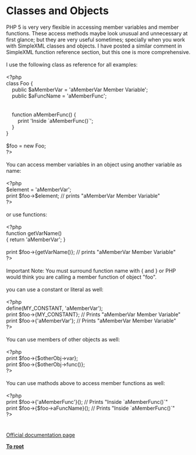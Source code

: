 # Classes and Objects




<div class="phpcode"><span class="html">
PHP 5 is very very flexible in accessing member variables and member functions. These access methods maybe look unusual and unnecessary at first glance; but they are very useful sometimes; specially when you work with SimpleXML classes and objects. I have posted a similar comment in SimpleXML function reference section, but this one is more comprehensive.
<br>
<br>I use the following class as reference for all examples:
<br>
<br><span class="default">&lt;?php
<br></span><span class="keyword">class </span><span class="default">Foo </span><span class="keyword">{
<br>&#xA0; &#xA0; public </span><span class="default">$aMemberVar </span><span class="keyword">= </span><span class="string">&apos;aMemberVar Member Variable&apos;</span><span class="keyword">;
<br>&#xA0; &#xA0; public </span><span class="default">$aFuncName </span><span class="keyword">= </span><span class="string">&apos;aMemberFunc&apos;</span><span class="keyword">;
<br>&#xA0; &#xA0; 
<br>&#xA0; &#xA0; 
<br>&#xA0; &#xA0; function </span><span class="default">aMemberFunc</span><span class="keyword">() {
<br>&#xA0; &#xA0; &#xA0; &#xA0; print </span><span class="string">&apos;Inside `aMemberFunc()`&apos;</span><span class="keyword">;
<br>&#xA0; &#xA0; }
<br>}
<br>
<br></span><span class="default">$foo </span><span class="keyword">= new </span><span class="default">Foo</span><span class="keyword">;
<br></span><span class="default">?&gt;
<br></span>
<br>You can access member variables in an object using another variable as name:
<br>
<br><span class="default">&lt;?php
<br>$element </span><span class="keyword">= </span><span class="string">&apos;aMemberVar&apos;</span><span class="keyword">;
<br>print </span><span class="default">$foo</span><span class="keyword">-&gt;</span><span class="default">$element</span><span class="keyword">; </span><span class="comment">// prints &quot;aMemberVar Member Variable&quot;
<br></span><span class="default">?&gt;
<br></span>
<br>or use functions:
<br>
<br><span class="default">&lt;?php
<br></span><span class="keyword">function </span><span class="default">getVarName</span><span class="keyword">()
<br>{ return </span><span class="string">&apos;aMemberVar&apos;</span><span class="keyword">; }
<br>
<br>print </span><span class="default">$foo</span><span class="keyword">-&gt;{</span><span class="default">getVarName</span><span class="keyword">()}; </span><span class="comment">// prints &quot;aMemberVar Member Variable&quot;
<br></span><span class="default">?&gt;
<br></span>
<br>Important Note: You must surround function name with { and } or PHP would think you are calling a member function of object &quot;foo&quot;.
<br>
<br>you can use a constant or literal as well:
<br>
<br><span class="default">&lt;?php
<br>define</span><span class="keyword">(</span><span class="default">MY_CONSTANT</span><span class="keyword">, </span><span class="string">&apos;aMemberVar&apos;</span><span class="keyword">);
<br>print </span><span class="default">$foo</span><span class="keyword">-&gt;{</span><span class="default">MY_CONSTANT</span><span class="keyword">}; </span><span class="comment">// Prints &quot;aMemberVar Member Variable&quot;
<br></span><span class="keyword">print </span><span class="default">$foo</span><span class="keyword">-&gt;{</span><span class="string">&apos;aMemberVar&apos;</span><span class="keyword">}; </span><span class="comment">// Prints &quot;aMemberVar Member Variable&quot;
<br></span><span class="default">?&gt;
<br></span>
<br>You can use members of other objects as well:
<br>
<br><span class="default">&lt;?php
<br></span><span class="keyword">print </span><span class="default">$foo</span><span class="keyword">-&gt;{</span><span class="default">$otherObj</span><span class="keyword">-&gt;</span><span class="default">var</span><span class="keyword">};
<br>print </span><span class="default">$foo</span><span class="keyword">-&gt;{</span><span class="default">$otherObj</span><span class="keyword">-&gt;</span><span class="default">func</span><span class="keyword">()};
<br></span><span class="default">?&gt;
<br></span>
<br>You can use mathods above to access member functions as well:
<br>
<br><span class="default">&lt;?php
<br></span><span class="keyword">print </span><span class="default">$foo</span><span class="keyword">-&gt;{</span><span class="string">&apos;aMemberFunc&apos;</span><span class="keyword">}(); </span><span class="comment">// Prints &quot;Inside `aMemberFunc()`&quot;
<br></span><span class="keyword">print </span><span class="default">$foo</span><span class="keyword">-&gt;{</span><span class="default">$foo</span><span class="keyword">-&gt;</span><span class="default">aFuncName</span><span class="keyword">}(); </span><span class="comment">// Prints &quot;Inside `aMemberFunc()`&quot;
<br></span><span class="default">?&gt;</span>
</span>
</div>
  

#

[Official documentation page](https://www.php.net/manual/en/language.oop5.php)

**[To root](/)**